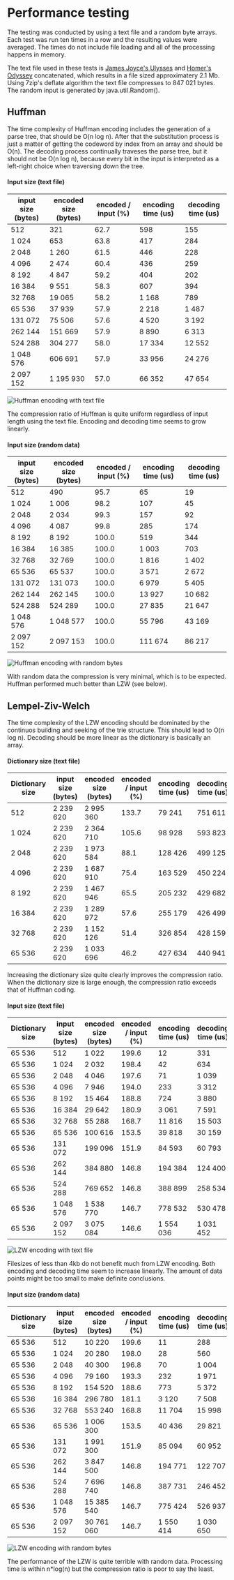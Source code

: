 # Performance testing
The testing was conducted by using a text file and a random byte arrays. Each test was run ten times in a row and the resulting values were averaged. The times do not include file loading and all of the processing happens in memory.

The text file used in these tests is [James Joyce's Ulysses](http://www.gutenberg.org/files/4300/4300-h/4300-h.htm) and [Homer's Odyssey](https://www.gutenberg.org/files/1727/1727-h/1727-h.htm) concatenated, which results in a file sized approximatery 2.1 Mb. Using 7zip's deflate algorithm the text file compresses to 847 021 bytes. The random input is generated by java.util.Random().


## Huffman

The time complexity of Huffman encoding includes the generation of a parse tree, that should be O(n log n). After that the substitution process is just a matter of getting the codeword by index from an array and should be O(n). The decoding process continually traveses the parse tree, but it should not be O(n log n), because every bit in the input is interpreted as a left-right choice when traversing down the tree.

#### Input size (text file)

| input size (bytes) | encoded size (bytes) | encoded / input (%) | encoding time (us) | decoding time (us) |
|---|---|---|---|---|
| 512 | 321 | 62.7 | 598 | 155 |
| 1 024 | 653 | 63.8 | 417 | 284 |
| 2 048 | 1 260 | 61.5 | 446 | 228 |
| 4 096 | 2 474 | 60.4 | 436 | 259 |
| 8 192 | 4 847 | 59.2 | 404 | 202 |
| 16 384 | 9 551 | 58.3 | 607 | 394 |
| 32 768 | 19 065 | 58.2 | 1 168 | 789 |
| 65 536 | 37 939 | 57.9 | 2 218 | 1 487 |
| 131 072 | 75 506 | 57.6 | 4 520 | 3 192 |
| 262 144 | 151 669 | 57.9 | 8 890 | 6 313 |
| 524 288 | 304 277 | 58.0 | 17 334 | 12 552 |
| 1 048 576 | 606 691 | 57.9 | 33 956 | 24 276 |
| 2 097 152 | 1 195 930 | 57.0 | 66 352 | 47 654 |

![Huffman encoding with text file](graph/huffman_text.png)

The compression ratio of Huffman is quite uniform regardless of input length using the text file. Encoding and decoding time seems to grow linearly.

#### Input size (random data)

| input size (bytes) | encoded size (bytes) | encoded / input (%) | encoding time (us) | decoding time (us) |
|---|---|---|---|---|
| 512 | 490 | 95.7 | 65 | 19 |
| 1 024 | 1 006 | 98.2 | 107 | 45 |
| 2 048 | 2 034 | 99.3 | 157 | 92 |
| 4 096 | 4 087 | 99.8 | 285 | 174 |
| 8 192 | 8 192 | 100.0 | 519 | 344 |
| 16 384 | 16 385 | 100.0 | 1 003 | 703 |
| 32 768 | 32 769 | 100.0 | 1 816 | 1 402 |
| 65 536 | 65 537 | 100.0 | 3 571 | 2 672 |
| 131 072 | 131 073 | 100.0 | 6 979 | 5 405 |
| 262 144 | 262 145 | 100.0 | 13 927 | 10 682 |
| 524 288 | 524 289 | 100.0 | 27 835 | 21 647 |
| 1 048 576 | 1 048 577 | 100.0 | 55 796 | 43 169 |
| 2 097 152 | 2 097 153 | 100.0 | 111 674 | 86 217 |

![Huffman encoding with random bytes](graph/huffman_rand.png)

 With random data the compression is very minimal, which is to be expected. Huffman performed much better than LZW (see below).


## Lempel-Ziv-Welch

The time complexity of the LZW encoding should be dominated by the continuos building and seeking of the trie structure. This should lead to O(n log n). Decoding should be more linear as the dictionary is basically an array.

#### Dictionary size (text file)

| Dictionary size | input size (bytes) | encoded size (bytes) | encoded / input (%) | encoding time (us) | decoding time (us) |
|---|---|---|---|---|---|
| 512 | 2 239 620 | 2 995 360 | 133.7 | 79 241 | 751 611 |
| 1 024 | 2 239 620 | 2 364 710 | 105.6 | 98 928 | 593 823 |
| 2 048 | 2 239 620 | 1 973 584 | 88.1 | 128 426 | 499 125 |
| 4 096 | 2 239 620 | 1 687 910 | 75.4 | 163 529 | 450 224 |
| 8 192 | 2 239 620 | 1 467 946 | 65.5 | 205 232 | 429 682 |
| 16 384 | 2 239 620 | 1 289 972 | 57.6 | 255 179 | 426 499 |
| 32 768 | 2 239 620 | 1 152 126 | 51.4 | 326 854 | 428 159 |
| 65 536 | 2 239 620 | 1 033 696 | 46.2 | 427 634 | 440 941 |

Increasing the dictionary size quite clearly improves the compression ratio. When the dictionary size is large enough, the compression ratio exceeds that of Huffman coding.

#### Input size (text file)

| Dictionary size | input size (bytes) | encoded size (bytes) | encoded / input (%) | encoding time (us) | decoding time (us) |
|---|---|---|---|---|---|
| 65 536 | 512 | 1 022 | 199.6 | 12 | 331 |
| 65 536 | 1 024 | 2 032 | 198.4 | 42 | 634 |
| 65 536 | 2 048 | 4 046 | 197.6 | 71 | 1 039 |
| 65 536 | 4 096 | 7 946 | 194.0 | 233 | 3 312 |
| 65 536 | 8 192 | 15 464 | 188.8 | 724 | 3 880 |
| 65 536 | 16 384 | 29 642 | 180.9 | 3 061 | 7 591 |
| 65 536 | 32 768 | 55 288 | 168.7 | 11 816 | 15 503 |
| 65 536 | 65 536 | 100 616 | 153.5 | 39 818 | 30 159 |
| 65 536 | 131 072 | 199 096 | 151.9 | 84 593 | 60 793 |
| 65 536 | 262 144 | 384 880 | 146.8 | 194 384 | 124 400 |
| 65 536 | 524 288 | 769 652 | 146.8 | 388 899 | 258 534 |
| 65 536 | 1 048 576 | 1 538 770 | 146.7 | 778 532 | 530 478 |
| 65 536 | 2 097 152 | 3 075 084 | 146.6 | 1 554 036 | 1 031 452 |

![LZW encoding with text file](graph/lzw_text.png)

Filesizes of less than 4kb do not benefit much from LZW encoding. Both encoding and decoding time seem to increase linearly. The amount of data points might be too small to make definite conclusions.

#### Input size (random data)

| Dictionary size | input size (bytes) | encoded size (bytes) | encoded / input (%) | encoding time (us) | decoding time (us) |
|---|---|---|---|---|---|
| 65 536 | 512 | 10 220 | 199.6 | 11 | 288 |
| 65 536 | 1 024 | 20 280 | 198.0 | 28 | 560 |
| 65 536 | 2 048 | 40 300 | 196.8 | 70 | 1 004 |
| 65 536 | 4 096 | 79 160 | 193.3 | 232 | 1 971 |
| 65 536 | 8 192 | 154 520 | 188.6 | 773 | 5 372 |
| 65 536 | 16 384 | 296 780 | 181.1 | 3 120 | 7 508 |
| 65 536 | 32 768 | 553 240 | 168.8 | 11 704 | 15 998 |
| 65 536 | 65 536 | 1 006 300 | 153.5 | 40 436 | 29 821 |
| 65 536 | 131 072 | 1 991 300 | 151.9 | 85 094 | 60 952 |
| 65 536 | 262 144 | 3 847 500 | 146.8 | 194 771 | 122 707 |
| 65 536 | 524 288 | 7 696 740 | 146.8 | 387 731 | 246 452 |
| 65 536 | 1 048 576 | 15 385 540 | 146.7 | 775 424 | 526 937 |
| 65 536 | 2 097 152 | 30 761 060 | 146.7 | 1 550 414 | 1 030 650 |

![LZW encoding with random bytes](graph/lzw_rand.png)

The performance of the LZW is quite terrible with random data. Processing time is within n*log(n) but the compression ratio is poor to say the least.
